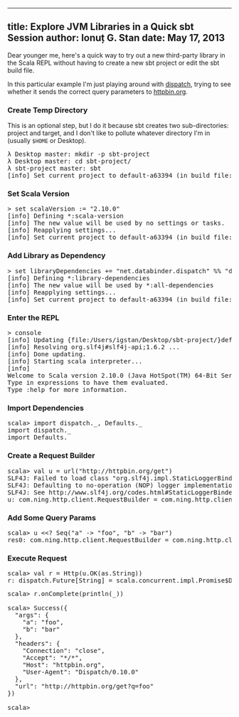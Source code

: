 --------------------------------------------------------------------------------
title: Explore JVM Libraries in a Quick sbt Session
author: Ionuț G. Stan
date: May 17, 2013
--------------------------------------------------------------------------------

Dear younger me, here's a quick way to try out a new third-party library in the
Scala REPL without having to create a new sbt project or edit the sbt build file.

In this particular example I'm just playing around with [dispatch][0], trying to
see whether it sends the correct query parameters to [httpbin.org](http://httpbin.org).

### Create Temp Directory
This is an optional step, but I do it because sbt creates two sub-directories:
project and target, and I don't like to pollute whatever directory I'm in (usually
`$HOME` or Desktop).

<pre class="terminal">
λ Desktop master: mkdir -p sbt-project
λ Desktop master: cd sbt-project/
λ sbt-project master: sbt
[info] Set current project to default-a63394 (in build file:/Users/igstan/Desktop/sbt-project/)
</pre>

### Set Scala Version
<pre class="terminal">
> set scalaVersion := "2.10.0"
[info] Defining *:scala-version
[info] The new value will be used by no settings or tasks.
[info] Reapplying settings...
[info] Set current project to default-a63394 (in build file:/Users/igstan/Desktop/sbt-project/)
</pre>

### Add Library as Dependency
<pre class="terminal">
> set libraryDependencies += "net.databinder.dispatch" %% "dispatch-core" % "0.10.0"
[info] Defining *:library-dependencies
[info] The new value will be used by *:all-dependencies
[info] Reapplying settings...
[info] Set current project to default-a63394 (in build file:/Users/igstan/Desktop/sbt-project/)
</pre>

### Enter the REPL
<pre class="terminal">
> console
[info] Updating {file:/Users/igstan/Desktop/sbt-project/}default-a63394...
[info] Resolving org.slf4j#slf4j-api;1.6.2 ...
[info] Done updating.
[info] Starting scala interpreter...
[info]
Welcome to Scala version 2.10.0 (Java HotSpot(TM) 64-Bit Server VM, Java 1.7.0_21).
Type in expressions to have them evaluated.
Type :help for more information.
</pre>

### Import Dependencies
<pre class="terminal">
scala> import dispatch._, Defaults._
import dispatch._
import Defaults._
</pre>

### Create a Request Builder
<pre class="terminal">
scala> val u = url("http://httpbin.org/get")
SLF4J: Failed to load class "org.slf4j.impl.StaticLoggerBinder".
SLF4J: Defaulting to no-operation (NOP) logger implementation
SLF4J: See http://www.slf4j.org/codes.html#StaticLoggerBinder for further details.
u: com.ning.http.client.RequestBuilder = com.ning.http.client.RequestBuilder@2cce6b12
</pre>

### Add Some Query Params
<pre class="terminal">
scala> u &lt;&lt;? Seq("a" -> "foo", "b" -> "bar")
res0: com.ning.http.client.RequestBuilder = com.ning.http.client.RequestBuilder@2cce6b12
</pre>

### Execute Request
<pre class="terminal">
scala> val r = Http(u.OK(as.String))
r: dispatch.Future[String] = scala.concurrent.impl.Promise$DefaultPromise@7495a73e
</pre>

<pre class="terminal">
scala> r.onComplete(println(_))

scala> Success({
  "args": {
    "a": "foo",
    "b": "bar"
  },
  "headers": {
    "Connection": "close",
    "Accept": "*/*",
    "Host": "httpbin.org",
    "User-Agent": "Dispatch/0.10.0"
  },
  "url": "http://httpbin.org/get?q=foo"
})

scala>
</pre>

[0]: http://dispatch.databinder.net/Dispatch.html

